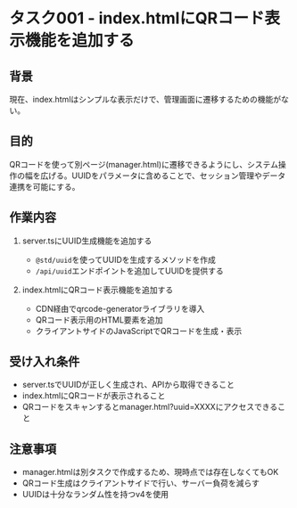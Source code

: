 # タスク001 - index.htmlにQRコード表示機能を追加する

## 背景
現在、index.htmlはシンプルな表示だけで、管理画面に遷移するための機能がない。

## 目的
QRコードを使って別ページ(manager.html)に遷移できるようにし、システム操作の幅を広げる。UUIDをパラメータに含めることで、セッション管理やデータ連携を可能にする。

## 作業内容
1. server.tsにUUID生成機能を追加する
   - `@std/uuid`を使ってUUIDを生成するメソッドを作成
   - `/api/uuid`エンドポイントを追加してUUIDを提供する

2. index.htmlにQRコード表示機能を追加する
   - CDN経由でqrcode-generatorライブラリを導入
   - QRコード表示用のHTML要素を追加
   - クライアントサイドのJavaScriptでQRコードを生成・表示

## 受け入れ条件
- server.tsでUUIDが正しく生成され、APIから取得できること
- index.htmlにQRコードが表示されること
- QRコードをスキャンするとmanager.html?uuid=XXXXにアクセスできること

## 注意事項
- manager.htmlは別タスクで作成するため、現時点では存在しなくてもOK
- QRコード生成はクライアントサイドで行い、サーバー負荷を減らす
- UUIDは十分なランダム性を持つv4を使用
